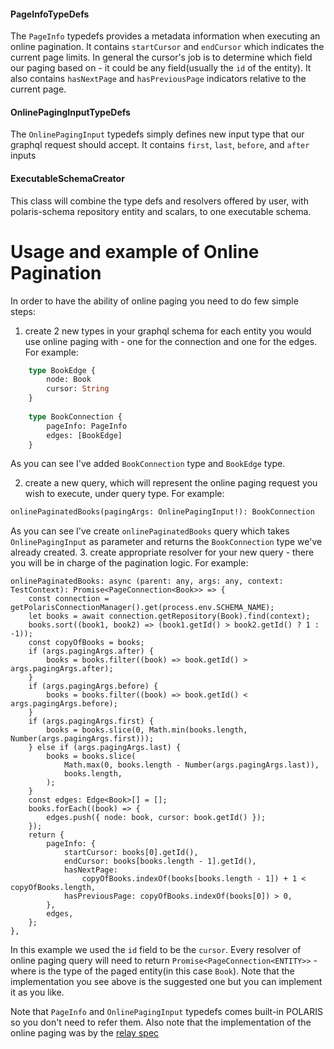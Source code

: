 
#### PageInfoTypeDefs

The `PageInfo` typedefs provides a metadata information when executing an online pagination.
It contains `startCursor` and `endCursor` which indicates the current page limits.
In general the cursor's job is to determine which field our paging based on - it could be any field(usually the `id` of the entity).
It also contains `hasNextPage` and `hasPreviousPage` indicators relative to the current page.

#### OnlinePagingInputTypeDefs

The `OnlinePagingInput` typedefs simply defines new input type that our graphql request should accept.
It contains `first`, `last`, `before`, and `after` inputs 

#### ExecutableSchemaCreator

This class will combine the type defs and resolvers offered by user, with polaris-schema repository entity and scalars,
to one executable schema.

# Usage and example of Online Pagination

In order to have the ability of online paging you need to do few simple steps:
1. create 2 new types in your graphql schema for each entity you would use online paging with - one for the connection and one for the edges.
For example:

```graphql
    type BookEdge {
        node: Book
        cursor: String
    }
    
    type BookConnection {
        pageInfo: PageInfo
        edges: [BookEdge]
    }
```
As you can see I've added `BookConnection` type and `BookEdge` type.

2. create a new query, which will represent the online paging request you wish to execute, under query type.
For example:
```graphql
onlinePaginatedBooks(pagingArgs: OnlinePagingInput!): BookConnection
```
As you can see I've create `onlinePaginatedBooks` query which takes `OnlinePagingInput` as parameter and returns the `BookConnection` type we've already created.
3. create appropriate resolver for your new query - there you will be in charge of the pagination logic.
For example:
```
onlinePaginatedBooks: async (parent: any, args: any, context: TestContext): Promise<PageConnection<Book>> => {
    const connection = getPolarisConnectionManager().get(process.env.SCHEMA_NAME);
    let books = await connection.getRepository(Book).find(context);
    books.sort((book1, book2) => (book1.getId() > book2.getId() ? 1 : -1));
    const copyOfBooks = books;
    if (args.pagingArgs.after) {
        books = books.filter((book) => book.getId() > args.pagingArgs.after);
    }
    if (args.pagingArgs.before) {
        books = books.filter((book) => book.getId() < args.pagingArgs.before);
    }
    if (args.pagingArgs.first) {
        books = books.slice(0, Math.min(books.length, Number(args.pagingArgs.first)));
    } else if (args.pagingArgs.last) {
        books = books.slice(
            Math.max(0, books.length - Number(args.pagingArgs.last)),
            books.length,
        );
    }
    const edges: Edge<Book>[] = [];
    books.forEach((book) => {
        edges.push({ node: book, cursor: book.getId() });
    });
    return {
        pageInfo: {
            startCursor: books[0].getId(),
            endCursor: books[books.length - 1].getId(),
            hasNextPage:
                copyOfBooks.indexOf(books[books.length - 1]) + 1 < copyOfBooks.length,
            hasPreviousPage: copyOfBooks.indexOf(books[0]) > 0,
        },
        edges,
    };
},
```
In this example we used the `id` field to be the `cursor`.
Every resolver of online paging query will need to return `Promise<PageConnection<ENTITY>>` - where <ENTITY> is the type of the paged entity(in this case `Book`).
Note that the implementation you see above is the suggested one but you can implement it as you like.

Note that `PageInfo` and `OnlinePagingInput` typedefs comes built-in POLARIS so you don't need to refer them.
Also note that the implementation of the online paging was by the [relay spec](https://relay.dev/graphql/connections.htm)
